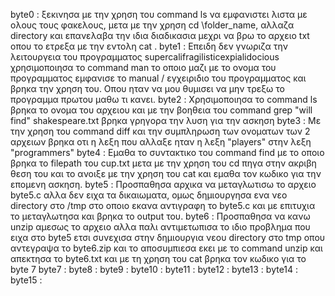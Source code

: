 byte0 : ξεκινησα με την χρηση του command ls να εμφανιστει λιστα με ολους τους φακελους, μετα με την χρηση cd \folder_name, αλλαζα directory και επανελαβα την ιδια διαδικασια μεχρι να βρω το αρχειο txt οπου το ετρεξα με την εντολη cat .
byte1 : Επειδη δεν γνωριζα την λειτουργεια του προγραμματος supercalifragilisticexpialidocious χρησιμοποιησα το command man το οποιο μαζι με το ονομα του προγραμματος εμφανισε το manual / εγχειριδιο του προγραμματος και βρηκα την χρηση του. Οπου ηταν να μου θυμισει να μην τρεξω το προγραμμα πρωτου μαθω τι κανει.
byte2 : Χρησιμοποιησα το command ls βρηκα το ονομα του αρχειου και με την βοηθεια του command grep "will find" shakespeare.txt βρηκα γρηγορα την λυση για την ασκηση
byte3 : Με την χρηση του command diff και την συμπληρωση των ονοματων των 2 αρχειων βρηκα οτι η λεξη που αλλαξε ηταν η λεξη "players" στην λεξη "programmers"
byte4 : Εμαθα το συντακτικο του command find με το οποιο βρηκα το filepath του cup.txt μετα με την χρηση του cd πηγα στην ακριβη θεση του και το ανοιξε με την χρηση του cat και εμαθα τον κωδικο για την επομενη ασκηση.
byte5 : Προσπαθησα αρχικα να μεταγλωτισω το αρχειο byte5.c αλλα δεν ειχα τα δικαιωματα, ομως δημιουργησα ενα νεο directory στο /tmp στο οποιο εκανα αντιγραφη το byte5.c και με επιτυχια το μεταγλωτησα και βρηκα το output του.
byte6 : Προσπαθησα να κανω unzip αμεσως το αρχειο αλλα παλι αντιμετωπισα το ιδιο προβλημα που ειχα στο byte5 ετσι συνεχισα στην δημιουργια νεου directory στο tmp οπου αντεγραψα το byte6.zip και το αποσυμπιεσα εκει με το command unzip και απεκτησα το byte6.txt και με τη χρηση του cat βρηκα τον κωδικο για το byte 7
byte7 : 
byte8 : 
byte9 : 
byte10 : 
byte11 : 
byte12 : 
byte13 : 
byte14 : 
byte15 : 
